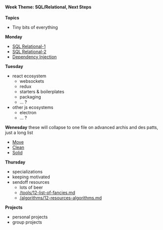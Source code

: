 <h4 class="weektheme">Week Theme: SQL/Relational, Next Steps</h4>
  
**Topics**  
  * Tiny bits of everything  
  
**Monday**  
  * [SQL Relational-1](https://github.com/jankeLearning/content-md/blob/master/databases/11-SQL-relational-1.md)
  * [SQL Relational-2](https://github.com/jankeLearning/content-md/blob/master/databases/11-SQL-relational-2.md)  
  * [Dependency Injection](https://github.com/jankeLearning/content-md/blob/master/app-design/11-dependency-injection.md)  

**Tuesday**  
  * react ecosystem  
    * websockets  
    * redux  
    * starters & boilerplates  
    * packaging  
    * ... ? 
  * other js ecosystems  
    * electron  
    * ... ?

**Wenesday**   these will collapse to one file on advanced archis and des patts, just a long list
  * [Move](https://github.com/jankeLearning/content-md/blob/master/app-design/11-MOVE.md)  
  * [Clean](https://github.com/jankeLearning/content-md/blob/master/app-design/11-CLEAN.md)
  * [Solid](https://github.com/jankeLearning/content-md/blob/master/app-design/11-SOLID.md)

**Thursday**   
  * specializations  
  * keeping motivated 
  * sendoff resources  
    * lots of beer  
    * [/tools/12-list-of-fancies.md](https://github.com/jankeLearning/content-md/blob/master/tools/12-list-of-fancies.md) 
    * [/algorithms/12-resources-algorithms.md](https://github.com/jankeLearning/content-md/blob/master/algorithms/12-resources-algorithms.md)  
  


**Projects**  
  * personal projects
  * group projects



 